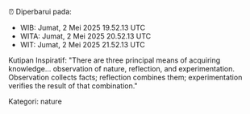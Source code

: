 ⏰ Diperbarui pada:
- WIB: Jumat, 2 Mei 2025 19.52.13 UTC
- WITA: Jumat, 2 Mei 2025 20.52.13 UTC
- WIT: Jumat, 2 Mei 2025 21.52.13 UTC

Kutipan Inspiratif:
"There are three principal means of acquiring knowledge... observation of nature, reflection, and experimentation. Observation collects facts; reflection combines them; experimentation verifies the result of that combination."


Kategori: nature

